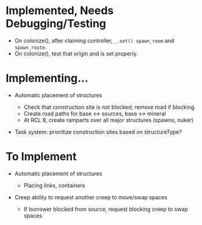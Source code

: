 # Implemented, Needs Debugging/Testing

- On colonize(), after claiming controller, `_.set() spawn_room` and `spawn_route`.
- On colonize(), test that origin and is set properly.



# Implementing...

- Automatic placement of structures
    * Check that construction site is not blocked; remove road if blocking.
    * Create road paths for base <-> sources, base <-> mineral
    * At RCL 8, create ramparts over all major structures (spawns, nuker)

- Task system: prioritize construction sites based on structureType?



# To Implement

- Automatic placement of structures
    - Placing links, containers

- Creep ability to request another creep to move/swap spaces
	- If burrower blocked from source, request blocking creep to swap spaces
